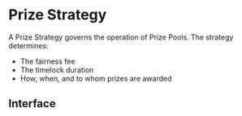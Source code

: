 # Prize Strategy

A Prize Strategy governs the operation of Prize Pools.  The strategy determines:

* The fairness fee
* The timelock duration
* How, when, and to whom prizes are awarded

## Interface








